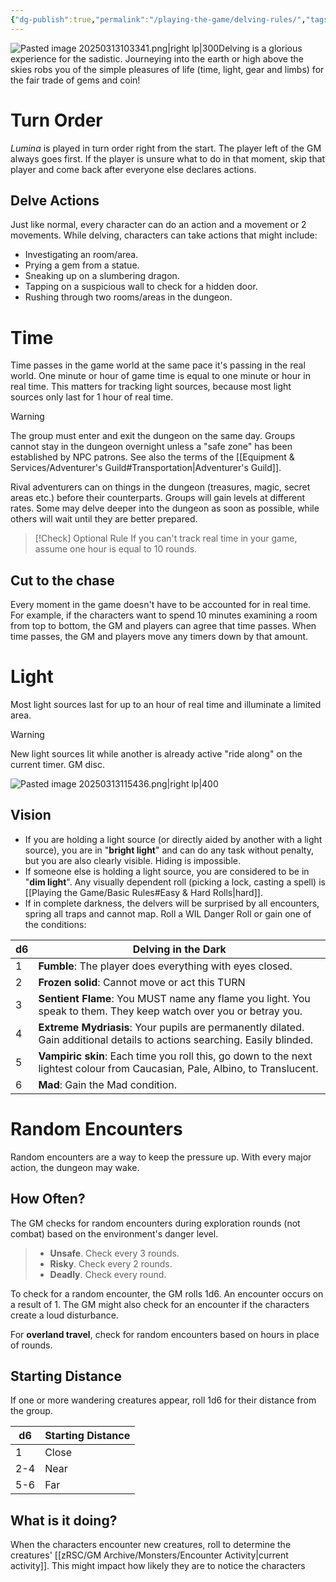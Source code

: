 ```yaml
---
{"dg-publish":true,"permalink":"/playing-the-game/delving-rules/","tags":["Exploration","Rules"],"created":"2025-01-02T11:24:07.875-05:00","updated":"2025-03-15T04:20:24.626-04:00"}
---
```


![Pasted image 20250313103341.png|right lp|300](/img/user/zRSC/images/Pasted%20image%2020250313103341.png)Delving is a glorious experience for the sadistic. Journeying into the earth or high above the skies robs you of the simple pleasures of life (time, light, gear and limbs) for the fair trade of gems and coin! 

# Turn Order
*Lumina* is played in turn order right from the start. The player left of the GM always goes first. If the player is unsure what to do in that moment, skip that player and come back after everyone else declares actions.
## Delve Actions
Just like normal, every character can do an action and a movement or 2 movements. While delving, characters can take actions that might include:
- Investigating an room/area.
- Prying a gem from a statue.
- Sneaking up on a slumbering dragon.
- Tapping on a suspicious wall to check for a hidden door.
- Rushing through two rooms/areas in the dungeon.
# Time
Time passes in the game world at the same pace it's passing in the real world. One minute or hour of game time is equal to one minute or hour in real time. This matters for tracking light sources, because most light sources only last for 1 hour of real time.
>[!Warning]
>The group must enter and exit the dungeon on the same day. Groups cannot stay in the dungeon overnight unless a "safe zone" has been established by NPC patrons. See also the terms of the [[Equipment & Services/Adventurer's Guild#Transportation\|Adventurer's Guild]].

Rival adventurers can on things in the dungeon (treasures, magic, secret areas etc.) before their counterparts. Groups will gain levels at different rates. Some may delve deeper into the dungeon as soon as possible, while others will wait until they are better prepared.


>[!Check] Optional Rule
>If you can't track real time in your game, assume one hour is equal to 10 rounds.
## Cut to the chase
Every moment in the game doesn't have to be accounted for in real time. For example, if the characters want to spend 10 minutes examining a room from top to bottom, the GM and players can agree that time passes. 
When time passes, the GM and players move any timers down by that amount.
# Light
Most light sources last for up to an hour of real time and illuminate a limited area.
>[!Warning]
>New light sources lit while another is already active "ride along" on the current timer. GM disc.

![Pasted image 20250313115436.png|right lp|400](/img/user/zRSC/images/Pasted%20image%2020250313115436.png)
## Vision
- If you are holding a light source (or directly aided by another with a light source), you are in "**bright light**" and can do any task without penalty, but you are also clearly visible. Hiding is impossible.
- If someone else is holding a light source, you are considered to be in "**dim light**". Any visually dependent roll (picking a lock, casting a spell) is [[Playing the Game/Basic Rules#Easy & Hard Rolls\|hard]]. 
- If in complete darkness, the delvers will be surprised by all encounters, spring all traps and cannot map. Roll a WIL Danger Roll or gain one of the conditions:




| d6  | Delving in the Dark                                                                                                           |
| --- | ----------------------------------------------------------------------------------------------------------------------------- |
| 1   | **Fumble**: The player does everything with eyes closed.                                                                      |
| 2   | **Frozen solid**: Cannot move or act this TURN                                                                                |
| 3   | **Sentient Flame**: You MUST name any flame you light. You speak to them. They keep watch over you or betray you.             |
| 4   | **Extreme Mydriasis**: Your pupils are permanently dilated. Gain additional details to actions searching. Easily blinded.     |
| 5   | **Vampiric skin**: Each time you roll this, go down to the next lightest colour from Caucasian, Pale, Albino, to Translucent. |
| 6   | **Mad**: Gain the Mad condition.                                                                                              |
# Random Encounters
Random encounters are a way to keep the pressure up. With every major action, the dungeon may wake. 
## How Often?
The GM checks for random encounters during exploration rounds (not combat) based on the environment's danger level.
>- **Unsafe**. Check every 3 rounds.
>- **Risky**. Check every 2 rounds. 
>- **Deadly**. Check every round.

To check for a random encounter, the GM rolls 1d6. An encounter occurs on a result of 1. The GM might also check for an encounter if the characters create a loud disturbance. 

For **overland travel**, check for random encounters based on hours in place of rounds.
## Starting Distance
If one or more wandering creatures appear, roll 1d6 for their distance from the group.

| d6  | Starting Distance |
| --- | ----------------- |
| 1   | Close             |
| 2-4 | Near              |
| 5-6 | Far               |
## What is it doing?
When the characters encounter new creatures, roll to determine the creatures' [[zRSC/GM Archive/Monsters/Encounter Activity\|current activity]]. This might impact how likely they are to notice the characters


